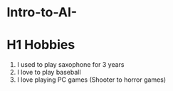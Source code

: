 # Intro-to-AI-
# H1 Hobbies
1. I used to play saxophone for 3 years
2. I love to play baseball
3. I love playing PC games (Shooter to horror games) 
